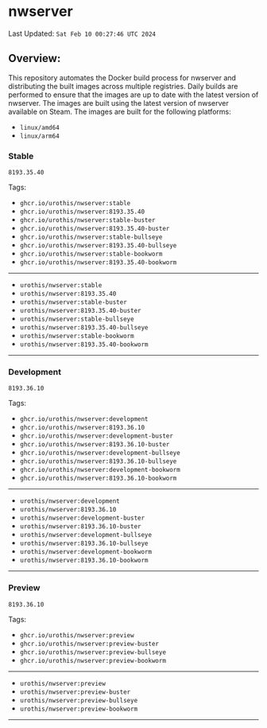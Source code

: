 # <b>nwserver</b>

Last Updated: `Sat Feb 10 00:27:46 UTC 2024`

## Overview:
This repository automates the Docker build process for nwserver and distributing the built images across multiple registries. Daily builds are performed to ensure that the images are up to date with the latest version of nwserver. The images are built using the latest version of nwserver available on Steam.
The images are built for the following platforms:

- `linux/amd64`
- `linux/arm64`

### Stable
`8193.35.40`

Tags: 

- `ghcr.io/urothis/nwserver:stable`
- `ghcr.io/urothis/nwserver:8193.35.40`
- `ghcr.io/urothis/nwserver:stable-buster`
- `ghcr.io/urothis/nwserver:8193.35.40-buster`
- `ghcr.io/urothis/nwserver:stable-bullseye`
- `ghcr.io/urothis/nwserver:8193.35.40-bullseye`
- `ghcr.io/urothis/nwserver:stable-bookworm`
- `ghcr.io/urothis/nwserver:8193.35.40-bookworm`
---
- `urothis/nwserver:stable`
- `urothis/nwserver:8193.35.40`
- `urothis/nwserver:stable-buster`
- `urothis/nwserver:8193.35.40-buster`
- `urothis/nwserver:stable-bullseye`
- `urothis/nwserver:8193.35.40-bullseye`
- `urothis/nwserver:stable-bookworm`
- `urothis/nwserver:8193.35.40-bookworm`
---

### Development
`8193.36.10`

Tags: 

- `ghcr.io/urothis/nwserver:development`
- `ghcr.io/urothis/nwserver:8193.36.10`
- `ghcr.io/urothis/nwserver:development-buster`
- `ghcr.io/urothis/nwserver:8193.36.10-buster`
- `ghcr.io/urothis/nwserver:development-bullseye`
- `ghcr.io/urothis/nwserver:8193.36.10-bullseye`
- `ghcr.io/urothis/nwserver:development-bookworm`
- `ghcr.io/urothis/nwserver:8193.36.10-bookworm`
---
- `urothis/nwserver:development`
- `urothis/nwserver:8193.36.10`
- `urothis/nwserver:development-buster`
- `urothis/nwserver:8193.36.10-buster`
- `urothis/nwserver:development-bullseye`
- `urothis/nwserver:8193.36.10-bullseye`
- `urothis/nwserver:development-bookworm`
- `urothis/nwserver:8193.36.10-bookworm`
---

### Preview
`8193.36.10`

Tags: 

- `ghcr.io/urothis/nwserver:preview`
- `ghcr.io/urothis/nwserver:preview-buster`
- `ghcr.io/urothis/nwserver:preview-bullseye`
- `ghcr.io/urothis/nwserver:preview-bookworm`
---
- `urothis/nwserver:preview`
- `urothis/nwserver:preview-buster`
- `urothis/nwserver:preview-bullseye`
- `urothis/nwserver:preview-bookworm`
---

